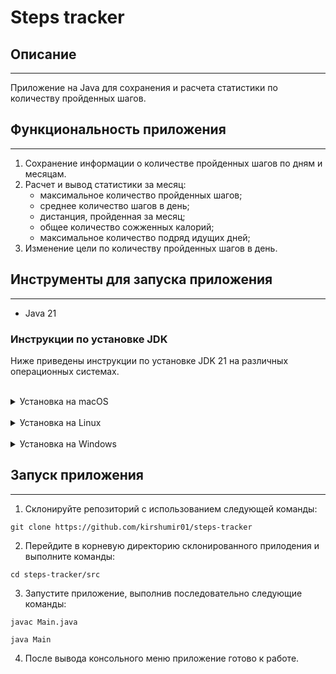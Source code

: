 # Steps tracker

## Описание
___

Приложение на Java для сохранения и расчета статистики по количеству пройденных шагов.

## Функциональность приложения
___

1. Cохранение информации о количестве пройденных шагов по дням и месяцам.
2. Расчет и вывод статистики за месяц:
   - максимальное количество пройденных шагов;
   - среднее количество шагов в день;
   - дистанция, пройденная за месяц;
   - общее количество сожженных калорий;
   - максимальное количество подряд идущих дней;
3. Изменение цели по количеству пройденных шагов в день.

## Инструменты для запуска приложения
___

- Java 21

### Инструкции по установке JDK

Ниже приведены инструкции по установке JDK 21 на различных операционных системах.

<br>

<details>

<summary> Установка на macOS </summary>

Установите Homebrew запуском следующей команды в терминале (командной строке) операционной системы:

```shell
/bin/bash -c "$(curl -fsSL https://raw.githubusercontent.com/Homebrew/install/HEAD/install.sh)"
```

Установите JDK 21 с помощью Homebrew:

```shell
brew install openjdk@21
```

Создайте символическую ссылку, чтобы система могла найти JDK:

```shell
sudo ln -sfn /opt/homebrew/opt/openjdk@21/libexec/openjdk.jdk /Library/Java/JavaVirtualMachines/openjdk-21.jdk
```

Добавьте JDK 21 в PATH. Откройте файл .zshrc (или .bash_profile, в зависимости от используемой оболочки) и добавьте следующую строку:

```
echo 'export PATH="/opt/homebrew/opt/openjdk@21/bin:$PATH"' >> ~/.zshrc
```

Перезагрузите терминал или примените изменения с помощью команды:

```shell
source ~/.zshrc
```

Проверьте установленную версию Java:

```shell
java -version
```
</details>

<br>

<details>

<summary> Установка на Linux </summary>

Откройте терминал и выполните команду для обновления списка пакетов:

```shell
sudo apt update
```

Установите JDK 21:

```shell
sudo apt install openjdk-21-jdk
```

Убедитесь, что JDK установлен и настроен корректно:

```shell
java -version
```

</details>

<br>

<details>

<summary> Установка на Windows </summary>

1. Скачайте установочный файл JDK 21 с официального сайта [Oracle](https://www.oracle.com/java/technologies/javase/jdk21-archive-downloads.html) или OpenJDK.

2. Запустите установочный файл и следуйте инструкциям установщика.

3. После установки настройте переменную среды JAVA_HOME:
- откройте ```Системные настройки``` > ```Переменные среды```;
- в разделе ```Системные переменные``` нажмите ```Создать``` и введите:
    - имя переменной: ```JAVA_HOME```
    - значение переменной: путь к установленной JDK (например, ```C:\Program Files\Java\jdk-21```).
- добавьте ```JAVA_HOME\bin``` в переменную Path.

4. Проверьте версию Java в командной строке:

```shell
java -version
```

</details>


## Запуск приложения
___

1. Склонируйте репозиторий с использованием следующей команды:

```shell
git clone https://github.com/kirshumir01/steps-tracker
```

2. Перейдите в корневую директорию склонированного прилодения и выполните команды:

```shell
cd steps-tracker/src
```

3. Запустите приложение, выполнив последовательно следующие команды:

```shell
javac Main.java
```

```shell
java Main
```

4. После вывода консольного меню приложение готово к работе.
